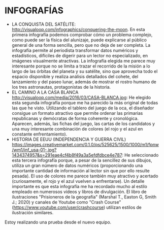 # INFOGRAFÍAS
- LA CONQUISTA DEL SATÉLITE:
http://visualoop.com/infographics/conquering-the-moon.
En esta primera infografía podemos comprobar cómo un problema complejo, como puede ser la física del alunizaje, puede explicarse al público general de una forma sencilla, pero que no deja de ser completa. La infografía permite al periodista transformar datos numéricos y estadísticos, difíciles de digerir para un lector no especializado, en imágenes visualmente atractivas. La infografía elegida me parece muy interesante porque no se limita a trazar el recorrido de la misión a lo largo de las órbitas del planeta y su satélite, sino que aprovecha todo el espacio disponible y realiza análisis detallados del cohete, del lanzamiento y del paseo lunar, además de mostrar el rostro humano de los tres astronautas, protagonistas de la historia.
- EL CAMINO A LA CASA BLANCA
http://visualoop.com/media/2016/03/CASA-BLANCA.jpg: He elegido esta segunda infografía porque me ha parecido la más original de todas las que he visto. Utilizando el tablero del juego de la oca, el diseñador consigue un formato atractivo que permite ordenar las primarias republicanas y demócratas de forma coherente y cronológica. Aparecen, además, las fichas del juego, las cartas de los candidatos y una muy interesante combinación de colores (el rojo y el azul en constante enfrentamiento).
- HISTORIA DE EEUU (INDEPENDENCIA Y GUERRA CIVIL)
https://images.creativemarket.com/0.1.0/ps/525625/1500/1000/m1/fpnw/wm1/inf_usa-01-.jpg?1434374957&s=291eae4cf4b8f49a3a5efdfdbce4e787: He seleccionado esta tercera infografía porque, a pesar de la sencillez de sus dibujos, utiliza un gran número de datos numéricos (proporcionando una importante cantidad de información al lector sin que por ello resulte pesada). El uso de colores me parece también muy atractivo y acertado (curiosamente, el rojo y el azul vuelven a enfrentarse). Un detalle importante es que esta infografía me ha recordado mucho al estilo empleado en numerosos vídeos y libros de divulgación. El libro de ilustraciones "Prisioneros de la geografía" (Marshal T., Easton G, Smith J.; 2020) y canales de Youtube como "Crash Course" (https://www.youtube.com/user/crashcourse) utilizan estilos de ilustración similares.

Estoy realizando una prueba desde el nuevo equipo.
